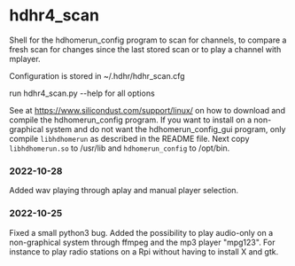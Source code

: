 # hdhr4_scan
Shell for the hdhomerun_config program to scan for channels, to compare a fresh scan for changes since the last stored scan or to play a channel with mplayer.

Configuration is stored in ~/.hdhr/hdhr_scan.cfg

run hdhr4_scan.py --help for all options

See at https://www.silicondust.com/support/linux/ on how to download and compile the hdhomerun_config program. If you want to install on a non-graphical system and do not want the hdhomerun_config_gui program, only compile `libhdhomerun` as described in the README file. Next copy `libhdhomerun.so` to /usr/lib and `hdhomerun_config` to /opt/bin.

### 2022-10-28
Added wav playing through aplay and manual player selection.
### 2022-10-25
Fixed a small python3 bug.
Added the possibility to play audio-only on a non-graphical system through ffmpeg and the mp3 player "mpg123". For instance to play radio stations on a Rpi without having to install X and gtk.
